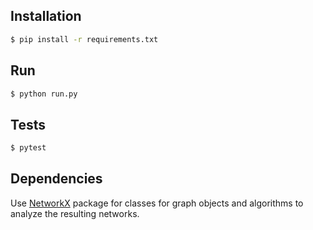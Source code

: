 ## Installation

```bash
$ pip install -r requirements.txt
```

## Run

```bash
$ python run.py
```

## Tests

```bash
$ pytest
```

## Dependencies

Use [NetworkX](https://networkx.org/documentation/stable/reference/index.html) package for classes for graph objects and algorithms to analyze the resulting networks.